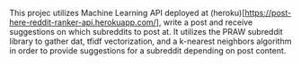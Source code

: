 This projec utilizes Machine Learning 
API deployed at (heroku)[https://post-here-reddit-ranker-api.herokuapp.com/], write a post and receive suggestions on which subreddits to post at.
It utilizes the PRAW subreddit library to gather dat, tfidf vectorization, and a k-nearest neighbors algorithm in order to provide suggestions for a subreddit depending on post content.
